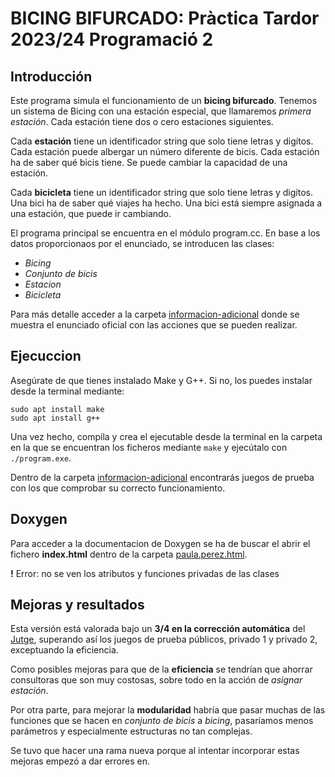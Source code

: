 # BICING BIFURCADO: Pràctica Tardor 2023/24 Programació 2

## Introducción 

Este programa simula el funcionamiento de un **bicing bifurcado**. Tenemos un sistema de Bicing con una estación especial, que llamaremos _primera estación_. Cada estación tiene dos o cero estaciones siguientes.

Cada **estación** tiene un identificador string que solo tiene letras y digítos. Cada estación puede albergar un número diferente de bicis. Cada estación ha de saber qué bicis tiene. Se puede cambiar la capacidad de una estación.

Cada **bicicleta** tiene un identificador string que solo tiene letras y digítos. Una bici ha de saber qué viajes ha hecho. Una bici está siempre asignada a una estación, que puede ir cambiando.

El programa principal se encuentra en el módulo program.cc. En base a los datos proporcionaos por el enunciado, se introducen las clases:
- _Bicing_
- _Conjunto de bicis_
- _Estacion_
- _Bicicleta_

Para más detalle acceder a la carpeta [informacion-adicional](https://github.com/paulsssp/practica-pro2-bicing/tree/main/informacion-adicional) donde se muestra el enunciado oficial con las acciones que se pueden realizar.

## Ejecuccion
Asegúrate de que tienes instalado Make y G++. Si no, los puedes instalar desde la terminal mediante:
```
sudo apt install make
sudo apt install g++
```

Una vez hecho, compila y crea el ejecutable desde la terminal en la carpeta en la que se encuentran los ficheros mediante `make` y ejecútalo con `./program.exe`.

Dentro de la carpeta [informacion-adicional](https://github.com/paulsssp/practica-pro2-bicing/tree/main/informacion-adicional) encontrarás juegos de prueba con los que comprobar su correcto funcionamiento.

## Doxygen

Para acceder a la documentacion de Doxygen se ha de buscar el abrir el fichero **index.html** dentro de la carpeta [paula.perez.html](https://github.com/paulsssp/practica-pro2-bicing/tree/main/paula.perez.html).

**!** Error: no se ven los atributos y funciones privadas de las clases

## Mejoras y resultados

Esta versión está valorada bajo un **3/4 en la corrección automática** del [Jutge](https://jutge.org/), superando así los juegos de prueba públicos, privado 1 y privado 2, exceptuando la eficiencia.

Como posibles mejoras para que de la **eficiencia** se tendrían que ahorrar consultoras que son muy costosas, sobre todo en la acción de _asignar estación_.

Por otra parte, para mejorar la **modularidad** habría que pasar muchas de las funciones que se hacen en _conjunto de bicis_ a _bicing_, pasaríamos menos parámetros y especialmente estructuras no tan complejas.

Se tuvo que hacer una rama nueva porque al intentar incorporar estas mejoras empezó a dar errores en.